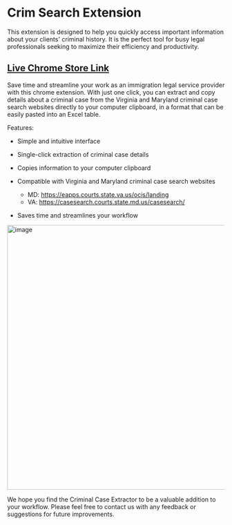 # Crim Search Extension
This extension is designed to help you quickly access important information about your clients' criminal history. It is the perfect tool for busy legal professionals seeking to maximize their efficiency and productivity.

## [Live Chrome Store Link](https://chrome.google.com/webstore/detail/crim-search/jofkolbgfgfpjdfcjhjefefbnidoamcd?hl=en&authuser=2)

Save time and streamline your work as an immigration legal service provider with this chrome extension. With just one click, you can extract and copy details about a criminal case from the Virginia and Maryland criminal case search websites directly to your computer clipboard, in a format that can be easily pasted into an Excel table.

Features:

- Simple and intuitive interface
- Single-click extraction of criminal case details
- Copies information to your computer clipboard
- Compatible with Virginia and Maryland criminal case search 
   websites
  - MD: https://eapps.courts.state.va.us/ocis/landing
  - VA: https://casesearch.courts.state.md.us/casesearch/

- Saves time and streamlines your workflow


<img width="613" alt="image" src="https://github.com/johnny-2123/Crim-Search-Extension/assets/95261336/b42320b2-0405-4411-afc4-c496e7427ac4">


We hope you find the Criminal Case Extractor to be a valuable addition to your workflow. Please feel free to contact us with any feedback or suggestions for future improvements.
